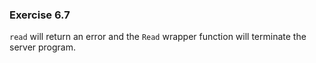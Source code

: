 ### Exercise 6.7

`read` will return an error and the `Read` wrapper function will terminate the server program.

